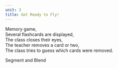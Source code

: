 ```yaml
---
unit: 3
title: Get Ready to Fly!
---
```


Memory game,  
Several flashcards are displayed,  
The class closes their eyes,  
The teacher removes a card or two,  
The class tries to guess which cards were removed.

Segment and Blend
